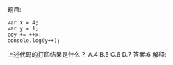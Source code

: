 题目:

    var x = 4;
    var y = 1;
    coy += ++x;
    console.log(y++);

上述代码的打印结果是什么？
A.4
B.5
C.6
D.7
答案:6
解释: